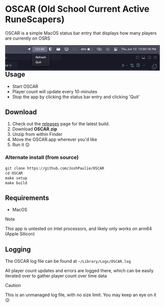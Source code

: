 # OSCAR (Old School Current Active RuneScapers)
OSCAR is a simple MacOS status bar entry that displays how many players are currently on OSRS

<img align="right" src="OSCAR.png">

## Usage
- Start OSCAR
- Player count will update every 10-minutes
- Stop the app by clicking the status bar entry and clicking 'Quit'

## Download
1. Check out the [releases](https://github.com/JoshPaulie/OSCAR/releases) page for the latest build.
2. Download **OSCAR.zip**
3. Unzip from within Finder
4. Move the OSCAR.app wherever you'd like
5. Run it 😌

### Alternate install (from source)
```
git clone https://github.com/JoshPaulie/OSCAR
cd OSCAR
make setup
make build
```

## Requirements
- MacOS

> [!Note]
> This app is untested on Intel processors, and likely only works on arm64 (Apple Silicon)

## Logging
The OSCAR log file can be found at `~/Library/Logs/OSCAR.log`

All player count updates and errors are logged there, which can be easily iterated over to gather player count over time data

> [!Caution]
> This is an unmanaged log file, with no size limit. You may keep an eye on it 😉
